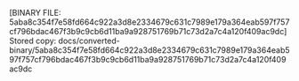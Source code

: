 [BINARY FILE: 5aba8c354f7e58fd664c922a3d8e2334679c631c7989e179a364eab597f757cf796bdac467f3b9c9cb6d11ba9a928751769b71c73d2a7c4a120f409ac9dc]
Stored copy: docs/converted-binary/5aba8c354f7e58fd664c922a3d8e2334679c631c7989e179a364eab597f757cf796bdac467f3b9c9cb6d11ba9a928751769b71c73d2a7c4a120f409ac9dc
